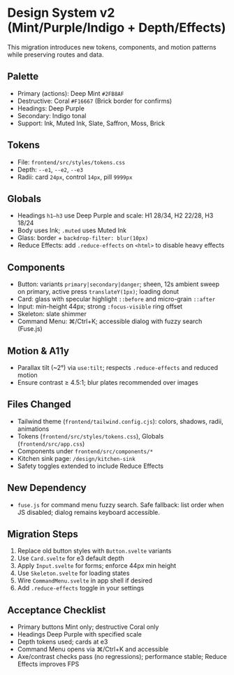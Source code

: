 # Design System v2 (Mint/Purple/Indigo + Depth/Effects)

This migration introduces new tokens, components, and motion patterns while preserving routes and data.

## Palette
- Primary (actions): Deep Mint `#2FB8AF`
- Destructive: Coral `#F16667` (Brick border for confirms)
- Headings: Deep Purple
- Secondary: Indigo tonal
- Support: Ink, Muted Ink, Slate, Saffron, Moss, Brick

## Tokens
- File: `frontend/src/styles/tokens.css`
- Depth: `--e1`, `--e2`, `--e3`
- Radii: card `24px`, control `14px`, pill `9999px`

## Globals
- Headings `h1–h3` use Deep Purple and scale: H1 28/34, H2 22/28, H3 18/24
- Body uses Ink; `.muted` uses Muted Ink
- Glass: border + `backdrop-filter: blur(10px)`
- Reduce Effects: add `.reduce-effects` on `<html>` to disable heavy effects

## Components
- Button: variants `primary|secondary|danger`; sheen, 12s ambient sweep on primary, active press `translateY(1px)`; loading donut
- Card: glass with specular highlight `::before` and micro-grain `::after`
- Input: min-height 44px; strong `:focus-visible` ring offset
- Skeleton: slate shimmer
- Command Menu: ⌘/Ctrl+K; accessible dialog with fuzzy search (Fuse.js)

## Motion & A11y
- Parallax tilt (~2°) via `use:tilt`; respects `.reduce-effects` and reduced motion
- Ensure contrast ≥ 4.5:1; blur plates recommended over images

## Files Changed
- Tailwind theme (`frontend/tailwind.config.cjs`): colors, shadows, radii, animations
- Tokens (`frontend/src/styles/tokens.css`), Globals (`frontend/src/app.css`)
- Components under `frontend/src/components/*`
- Kitchen sink page: `/design/kitchen-sink`
- Safety toggles extended to include Reduce Effects

## New Dependency
- `fuse.js` for command menu fuzzy search. Safe fallback: list order when JS disabled; dialog remains keyboard accessible.

## Migration Steps
1. Replace old button styles with `Button.svelte` variants
2. Use `Card.svelte` for e3 default depth
3. Apply `Input.svelte` for forms; enforce 44px min height
4. Use `Skeleton.svelte` for loading states
5. Wire `CommandMenu.svelte` in app shell if desired
6. Add `.reduce-effects` toggle in your settings

## Acceptance Checklist
- Primary buttons Mint only; destructive Coral only
- Headings Deep Purple with specified scale
- Depth tokens used; cards at e3
- Command Menu opens via ⌘/Ctrl+K and accessible
- Axe/contrast checks pass (no regressions); performance stable; Reduce Effects improves FPS
